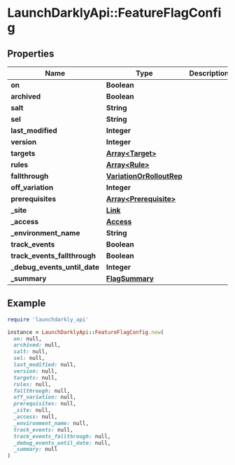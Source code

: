 # LaunchDarklyApi::FeatureFlagConfig

## Properties

| Name | Type | Description | Notes |
| ---- | ---- | ----------- | ----- |
| **on** | **Boolean** |  |  |
| **archived** | **Boolean** |  |  |
| **salt** | **String** |  |  |
| **sel** | **String** |  |  |
| **last_modified** | **Integer** |  |  |
| **version** | **Integer** |  |  |
| **targets** | [**Array&lt;Target&gt;**](Target.md) |  | [optional] |
| **rules** | [**Array&lt;Rule&gt;**](Rule.md) |  | [optional] |
| **fallthrough** | [**VariationOrRolloutRep**](VariationOrRolloutRep.md) |  | [optional] |
| **off_variation** | **Integer** |  | [optional] |
| **prerequisites** | [**Array&lt;Prerequisite&gt;**](Prerequisite.md) |  | [optional] |
| **_site** | [**Link**](Link.md) |  |  |
| **_access** | [**Access**](Access.md) |  | [optional] |
| **_environment_name** | **String** |  |  |
| **track_events** | **Boolean** |  |  |
| **track_events_fallthrough** | **Boolean** |  |  |
| **_debug_events_until_date** | **Integer** |  | [optional] |
| **_summary** | [**FlagSummary**](FlagSummary.md) |  | [optional] |

## Example

```ruby
require 'launchdarkly_api'

instance = LaunchDarklyApi::FeatureFlagConfig.new(
  on: null,
  archived: null,
  salt: null,
  sel: null,
  last_modified: null,
  version: null,
  targets: null,
  rules: null,
  fallthrough: null,
  off_variation: null,
  prerequisites: null,
  _site: null,
  _access: null,
  _environment_name: null,
  track_events: null,
  track_events_fallthrough: null,
  _debug_events_until_date: null,
  _summary: null
)
```


